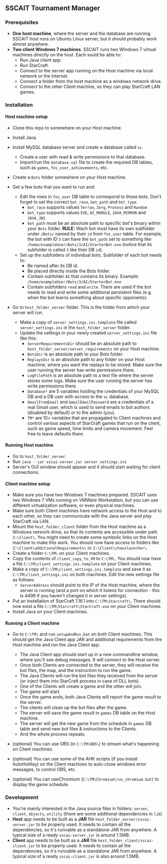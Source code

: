 ## SSCAIT Tournament Manager

### Prerequisites

* **One host machine**, where the server and the database are running. SSCAIT host runs on Ubuntu Linux server, but it should probably work almost anywhere.
* **Two client Windows 7 machines**. SSCAIT runs two Windows 7 virtual machines directly on the host. Each sould be able to:
  * Run Java client app.
  * Run StarCraft.
  * Connect to the server app running on the Host machine via local network or the internet.
  * Connect a folder from the host machine as a windows network drive.
  * Connect to the other Client machine, so they can play StarCraft LAN games.

### Installation

#### Host machine setup

* Clone this repo to somewhere on your Host machine.
* Install Java.
* Install MySQL database server and create a database called `sc`.
  * Create a user with read & write permissions to that database.
  * Import/run the `database.sql` file to create the required DB tables, such as `games`, `fos_user`, `achievements`, etc.

* Create a `Bots` folder somewhere on your Host machine.
* Get a few bots that you want to run and:
  * Edit the rows in `fos_user` DB table to correspond to those bots. Don't forget to set the correct `bot_race`, `bot_path` and `bot_type`.
    * `bot_race` supports values `Terran`, `Zerg`, `Protoss` and `Random`
    * `bot_type` supports values `EXE`, `AI_MODULE`, `JAVA_MIRROR` and `JAVA_JNI`
    * `bot_path` must be an absolute path to specific bot's binary within your `Bots` folder. **RULE:** Wach bot must have its own subfolder under `/Bots/` named by their `id` from `fos_user` table. For example, the bot with ID `3` can have the `bot_path` set to something like `/home/exampleUser/Bots/3/AI/StarterBot.exe` (notice that its subfolder is called `3` like their DB `id`).
  * Set up the subfolders of individual bots. Subfolder of each bot needs to:
    * Be named after its DB id.
    * Be placed directly inside the Bots folder.
    * Contain subfolder `AI` that contains its binary. Example: `/home/exampleUser/Bots/3/AI/StarterBot.exe`
    * Contain subfolders `read` and `write`. There are used if the bot needs to read and write some additional persistent files (e.g. when the bot learns something about specific opponents).

* Go to `host_folder_server` folder. This is the folder from which your server will run.
  * Make a copy of `server_settings.ini.template` file called `server_settings.ini` in the `host_folder_server` folder.
  * Update the settings in your newly created `server_settings.ini` file like this:
    * `ServerRequirementsDir` should be an absolute path to `host_folder_server/server_requirements` on your Host machine.
    * `BotsDir` is an absolute path to your Bots folder.
    * `ReplaysDir` is an absolute path to any folder on your Host machine, where you want the replays to be stored. Make sure the user running the server has write permissions there.
    * `LogFilePath` is an absolute path to a text file where the server stores some logs. Make sure the user running the server has write permissions there.
    * `Database*` are 5 variables holding the credentials of your MySQL DB and a DB user with access to the `sc` database.
    * `GmailFromEmail` and `GmailEmailPassword` are a credentials of a real Gmail user, which is used to send emails to bot authors (disabled by default) or to the admin (you).
    * `TM*` are 10+ variables that are propagated to Client machines and control various aspects of StarCraft games that run on the client, such as game speed, time limits and camera movement. Feel free to leave defaults there.

#### Running Host machine

* Go to `host_folder_server`.
* Run `java --jar sscai-server.jar server_settings.ini`
* Server's GUI window should appear and it should start waiting for client connections.

#### Client machine setup

* Make sure you have two Windows 7 machines prepared. SSCAIT uses two Windows 7 VMs running on VMWare Workstation, but you can use different virtualization software, or even physical machines.
* Make sure both Client machines have network access to the Host and to each other, so they can communicate with the Java server and play StarCraft via LAN.
* Mount the `host_folder_client` folder from the Host machine as a Windows network drive, so that its contents are accessible under path `Z:\Client\`. You might need to create some symbolic links on the Host machine to make this work. You should now have access to folders like `Z:\Client\additionalRequirements\` or `Z:\Client\chaoslauncher\`.
* Create a folder `C:\TM\` on your Client machines.
* Copy the contents of `client_copy_to_VM` to `C:\TM\`. You should now have a file `C:\TM\client_settings.ini.template` on your Client machines.
* Make a copy of `C:\TM\client_settings.ini.template` and save it as `C:\TM\client_settings.ini` on both machines. Edit the new settings file as follows:
  * `ServerAddress` should point to the IP of the Host machine, where the server is running (and a port on which it listens for connection - this is 4499 if you haven't changed it in server settings).
* Put an installation of StarCraft 1.16.1 into `C:\TM\Starcraft\`. There should now exist a file `C:\TM\Starcraft\StarCraft.exe` on your Client machines.
* Install Java on your Client machines.

#### Running a Client machine

* Go to `C:\TM\` and run `setupAndRun.bat` on both Client machines. This should get the Java Client app JAR and additional requirements from the Host machine and run the Java Client app.
  * The Java Client app should start up in a new commandline window, where you'll see debug messages. It will connect to the Host server.
  * Once both Clients are connected to the server, they will receive the bot files, the map, and the instruction to run the game.
  * The Java Clients will run the bot files they received from the server (or inject them into StarCraft process in case of DLL bots).
  * One of the Clients will create a game and the other will join.
  * The game will start.
  * Once the game ends, both Java Clients will report the game result to the server.
  * The clients will clean up the bot files after the game.
  * The server will save the game result in `games` DB table on the Host machine.
  * The server will get the new game from the schedule in `games` DB table and send new bot files & instructions to the Clients.
  * And the whole process repeats.

* (optional) You can use OBS (in `C:\TM\OBS\`) to stream what's happening on Client machines.
* (optional) You can use some of the AHK scripts (if you install AutoHotKey) on the Client machines to auto-close windows error messages, to control OBS, etc.
* (optional) You can useChromium (`C:\TM\Chromium\run_chromium.bat`) to display the game schedule.

### Development

* You're mainly interested in the Java source files in folders: `server`, `client`, `objects`, `utility` (there are some additional dependencies in `lib`)
* **Host** app needs to be built as a **JAR** file `host_folder_server/sscai-server.jar` to be properly used. It needs to contain all the dependencies, so it's runnable as a standalone JAR from anywhere. A typical size of a ready `sscai-server.jar` is around 1.5MB.
* **Client** app needs to be built as a **JAR** file `host_folder_client/sscai-client.jar` to be properly used. It needs to contain all the dependencies, so it's runnable as a standalone JAR from anywhere. A typical size of a ready `sscai-client.jar` is also around 1.5MB.

